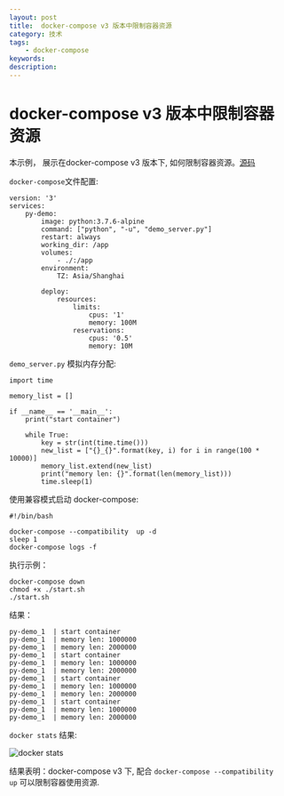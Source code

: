 ```yaml
---
layout: post
title:  docker-compose v3 版本中限制容器资源
category: 技术
tags:  
    - docker-compose
keywords: 
description: 
---
```


# docker-compose v3 版本中限制容器资源

本示例， 展示在docker-compose v3 版本下, 如何限制容器资源。[源码](https://github.com/frkhit/docker-practice/tree/master/docker-compose/resoure_limit)


`docker-compose`文件配置:

```
version: '3'
services:
    py-demo:
        image: python:3.7.6-alpine
        command: ["python", "-u", "demo_server.py"]
        restart: always
        working_dir: /app
        volumes:
            - ./:/app
        environment:
            TZ: Asia/Shanghai
        
        deploy:
            resources:
                limits:
                    cpus: '1'
                    memory: 100M
                reservations:
                    cpus: '0.5'
                    memory: 10M
```

`demo_server.py` 模拟内存分配:

``` 
import time

memory_list = []

if __name__ == '__main__':
    print("start container")

    while True:
        key = str(int(time.time()))
        new_list = ["{}_{}".format(key, i) for i in range(100 * 10000)]
        memory_list.extend(new_list)
        print("memory len: {}".format(len(memory_list)))
        time.sleep(1)

```

使用兼容模式启动 docker-compose:

``` 
#!/bin/bash

docker-compose --compatibility  up -d
sleep 1
docker-compose logs -f
```

执行示例：

```
docker-compose down
chmod +x ./start.sh 
./start.sh
```

结果：

```
py-demo_1  | start container
py-demo_1  | memory len: 1000000
py-demo_1  | memory len: 2000000
py-demo_1  | start container
py-demo_1  | memory len: 1000000
py-demo_1  | memory len: 2000000
py-demo_1  | start container
py-demo_1  | memory len: 1000000
py-demo_1  | memory len: 2000000
py-demo_1  | start container
py-demo_1  | memory len: 1000000
py-demo_1  | memory len: 2000000

```

`docker stats` 结果:

![docker stats](../../../../public/img/docker-compose/resource_limit_docker_stats.png)



结果表明：docker-compose v3 下, 配合 `docker-compose --compatibility  up` 可以限制容器使用资源.

